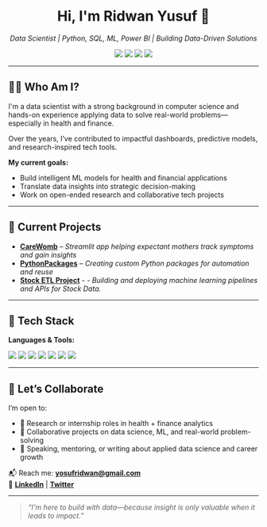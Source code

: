 <h1 align="center">Hi, I'm Ridwan Yusuf 👋</h1>

<p align="center">
  <i>Data Scientist | Python, SQL, ML, Power BI | Building Data-Driven Solutions</i>
</p>

<p align="center">
  <img src="https://img.shields.io/badge/DATA%20SCIENCE-blue?style=for-the-badge&logo=github&logoColor=white" />
  <img src="https://img.shields.io/badge/AI%20FOR%20HEALTH-green?style=for-the-badge&logo=github&logoColor=white" />
  <img src="https://img.shields.io/badge/FINANCE%20ANALYTICS-purple?style=for-the-badge&logo=github&logoColor=white" />
  <img src="https://img.shields.io/badge/MACHINE%20LEARNING-red?style=for-the-badge&logo=github&logoColor=white" />
</p>

---

## 👨‍💻 Who Am I?

I'm a data scientist with a strong background in computer science and hands-on experience applying data to solve real-world problems—especially in health and finance.

Over the years, I’ve contributed to impactful dashboards, predictive models, and research-inspired tech tools.

**My current goals:**
- Build intelligent ML models for health and financial applications  
- Translate data insights into strategic decision-making  
- Work on open-ended research and collaborative tech projects  

---

## 🚀 Current Projects

- [**CareWomb**](https://carewomb.streamlit.app/) – *Streamlit app helping expectant mothers track symptoms and gain insights*
- [**PythonPackages**](https://github.com/GentRoyal/mypackage) – *Creating custom Python packages for automation and reuse*
- [**Stock ETL Project**](https://github.com/GentRoyal/loan-etl-pipeline) - *- Building and deploying machine learning pipelines and APIs for Stock Data.*

---

## 🧰 Tech Stack

**Languages & Tools:**
<p>
  <img src="https://img.shields.io/badge/Python-3776AB?style=flat&logo=python&logoColor=white" />
  <img src="https://img.shields.io/badge/Pandas-150458?style=flat&logo=pandas&logoColor=white" />
  <img src="https://img.shields.io/badge/Jupyter-F37626?style=flat&logo=jupyter&logoColor=white" />
  <img src="https://img.shields.io/badge/Scikit--Learn-F7931E?style=flat&logo=scikit-learn&logoColor=white" />
  <img src="https://img.shields.io/badge/Power%20BI-F2C811?style=flat&logo=powerbi&logoColor=black" />
  <img src="https://img.shields.io/badge/Git-F05032?style=flat&logo=git&logoColor=white" />
  <img src="https://img.shields.io/badge/Streamlit-FF4B4B?style=flat&logo=streamlit&logoColor=white" />

</p>

---

## 🤝 Let’s Collaborate

I’m open to:
- 🤝 Research or internship roles in health + finance analytics
- 🧠 Collaborative projects on data science, ML, and real-world problem-solving
- 🎤 Speaking, mentoring, or writing about applied data science and career growth

📬 Reach me: **[yosufridwan@gmail.com](mailto:yosufridwan@gmail.com)**  
🔗 **[LinkedIn](https://www.linkedin.com/in/yusufridwan)** | **[Twitter](https://twitter.com/RidwanYusuf_)**

---

> *“I’m here to build with data—because insight is only valuable when it leads to impact.”*
